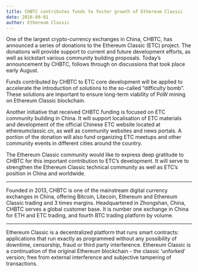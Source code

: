 ```yaml
---
title: CHBTC contributes funds to foster growth of Ethereum Classic
date: 2016-09-01
author: Ethereum Classic
---
```


One of the largest crypto-currency exchanges in China, CHBTC, has announced a series of donations to the Ethereum Classic (ETC) project. The donations will provide support to current and future development efforts, as well as kickstart various community building proposals. Today’s announcement by CHBTC, follows through on discussions that took place early August.

Funds contributed by CHBTC to ETC core development will be applied to accelerate the introduction of solutions to the so-called “difficulty bomb”. These solutions are important to ensure long-term viability of PoW mining on Ethereum Classic blockchain.

Another initiative that received CHBTC funding is focused on ETC community building in China. It will support localisation of ETC materials and development of the official Chinese ETC website located at ethereumclassic.cn, as well as community websites and news portals. A portion of the donation will also fund organizing ETC meetups and other community events in different cities around the country.

The Ethereum Classic community would like to express deep gratitude to CHBTC for this important contribution to ETC’s development. It will serve to strengthen the Ethereum Classic technical community as well as ETC’s position in China and worldwide.

***
Founded in 2013, CHBTC is one of the mainstream digital currency exchanges in China, offering Bitcoin, Litecoin, Ethereum and Ethereum Classic trading and 3 times margins. Headquartered in Zhongshan, China, CHBTC serves a global customer base. It is number one exchange in China for ETH and ETC trading, and fourth BTC trading platform by volume.

***
Ethereum Classic is a decentralized platform that runs smart contracts: applications that run exactly as programmed without any possibility of downtime, censorship, fraud or third party interference. Ethereum Classic is a continuation of the original Ethereum blockchain - the classic ‘unforked’ version; free from external interference and subjective tampering of transactions.
